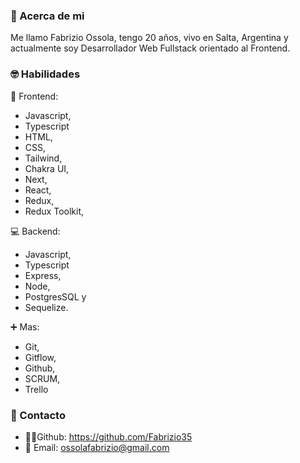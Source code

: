 ### 🙋 Acerca de mi 

Me llamo Fabrizio Ossola, tengo 20 años, vivo en Salta, Argentina y actualmente soy Desarrollador Web Fullstack orientado al Frontend.

### 🤓 Habilidades 

👀 Frontend:
* Javascript,
* Typescript
* HTML,
* CSS,
* Tailwind,
* Chakra UI,
* Next,
* React,
* Redux,
* Redux Toolkit, 

💻 Backend:
* Javascript,
* Typescript 
* Express,
* Node, 
* PostgresSQL y 
* Sequelize.

➕ Mas:
* Git,
* Gitflow,
* Github,
* SCRUM,
* Trello

### 📩 Contacto 

* 👨‍💻Github: https://github.com/Fabrizio35
* 📧 Email: ossolafabrizio@gmail.com

<!--
**Fabrizio35/Fabrizio35** is a ✨ _special_ ✨ repository because its `README.md` (this file) appears on your GitHub profile.

Here are some ideas to get you started:

- 🔭 I’m currently working on ...
- 🌱 I’m currently learning ...
- 👯 I’m looking to collaborate on ...
- 🤔 I’m looking for help with ...
- 💬 Ask me about ...
- 📫 How to reach me: ...
- 😄 Pronouns: ...
- ⚡ Fun fact: ...
-->
